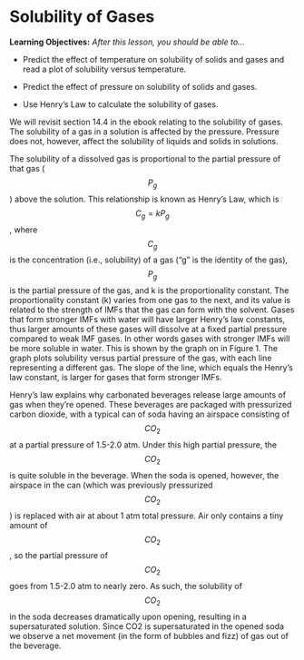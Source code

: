 # Solubility of Gases


**Learning Objectives:** _After this lesson, you should be able to…_


* Predict the effect of temperature on solubility of solids and gases and read a plot of solubility versus temperature.

* Predict the effect of pressure on solubility of solids and gases.

* Use Henry’s Law to calculate the solubility of gases.



We will revisit section 14.4 in the ebook relating to the solubility of gases.  The solubility of a gas in a solution is affected by the pressure. Pressure does not, however, affect the solubility of liquids and solids in solutions. 


The solubility of a dissolved gas is proportional to the partial pressure of that gas ($$P_g$$) above the solution. This relationship is known as Henry’s Law, which is $$C_g=kP_g$$, where $$C_g$$ is the concentration (i.e., solubility) of a gas (“g” is the identity of the gas), $$P_g$$ is the partial pressure of the gas, and k is the proportionality constant. The proportionality constant (k) varies from one gas to the next, and its value is related to the strength of IMFs that the gas can form with the solvent. Gases that form stronger IMFs with water will have larger Henry’s law constants, thus larger amounts of these gases will dissolve at a fixed partial pressure compared to weak IMF gases. In other words gases with stronger IMFs will be more soluble in water. This is shown by the graph on in Figure 1. The graph plots solubility versus partial pressure of the gas, with each line representing a different gas. The slope of the line, which equals the Henry’s law constant, is larger for gases that form stronger IMFs. 

Henry’s law explains why carbonated beverages release large amounts of gas when they’re opened. These beverages are packaged with pressurized carbon dioxide, with a typical can of soda having an airspace consisting of $$CO_2$$ at a partial pressure of 1.5-2.0 atm. Under this high partial pressure, the $$CO_2$$ is quite soluble in the beverage. When the soda is opened, however, the airspace in the can (which was previously pressurized $$CO_2$$) is replaced with air at about 1 atm total pressure. Air only contains a tiny amount of $$CO_2$$, so the partial pressure of $$CO_2$$ goes from 1.5-2.0 atm to nearly zero. As such, the solubility of $$CO_2$$ in the soda decreases dramatically upon opening, resulting in a supersaturated solution. Since CO2 is supersaturated in the opened soda we observe a net movement (in the form of bubbles and fizz) of gas out of the beverage. 
